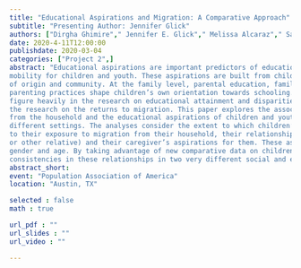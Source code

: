 ```yaml
---
title: "Educational Aspirations and Migration: A Comparative Approach"
subtitle: "Presenting Author: Jennifer Glick"
authors: ["Dirgha Ghimire"," Jennifer E. Glick"," Melissa Alcaraz"," Sarah Miller",]
date: 2020-4-11T12:00:00
publishdate: 2020-03-04
categories: ["Project 2",]
abstract: "Educational aspirations are important predictors of educational attainment and intergenerational
mobility for children and youth. These aspirations are built from children’s own experiences in the family
of origin and community. At the family level, parental education, family resources, transitions and
parenting practices shape children’s own orientation towards schooling. Although educational aspirations
figure heavily in the research on educational attainment and disparities, they are less often considered in
the research on the returns to migration. This paper explores the association between familial migration
from the household and the educational aspirations of children and youth remaining behind in two very
different settings. The analyses consider the extent to which children’s educational aspirations are related
to their exposure to migration from their household, their relationship to the migrant (i.e. a parent, sibling
or other relative) and their caregiver’s aspirations for them. These associations are compared by child’s
gender and age. By taking advantage of new comparative data on children, the analyses can explore
consistencies in these relationships in two very different social and economic settings of migration."
abstract_short: 
event: "Population Association of America"
location: "Austin, TX"

selected : false
math : true

url_pdf : ""
url_slides : ""
url_video : ""

---
```

